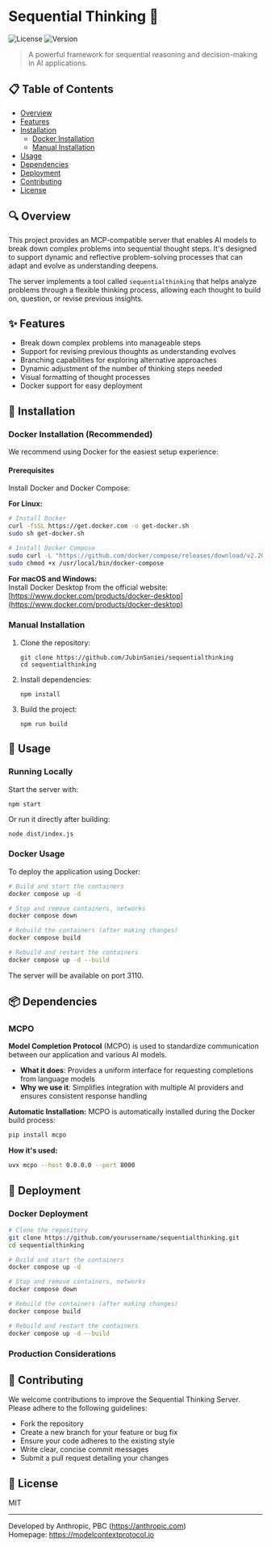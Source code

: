 # Sequential Thinking 🧠

![License](https://img.shields.io/badge/license-MIT-blue)
![Version](https://img.shields.io/badge/version-1.0.0-brightgreen)

> A powerful framework for sequential reasoning and decision-making in AI applications.

## 📋 Table of Contents

- [Overview](#overview)
- [Features](#features)
- [Installation](#installation)
  - [Docker Installation](#docker-installation)
  - [Manual Installation](#manual-installation)
- [Usage](#usage)
- [Dependencies](#dependencies)
- [Deployment](#deployment)
- [Contributing](#contributing)
- [License](#license)

## 🔍 Overview

This project provides an MCP-compatible server that enables AI models to break down complex problems into sequential thought steps. It's designed to support dynamic and reflective problem-solving processes that can adapt and evolve as understanding deepens.

The server implements a tool called `sequentialthinking` that helps analyze problems through a flexible thinking process, allowing each thought to build on, question, or revise previous insights.

## ✨ Features

- Break down complex problems into manageable steps
- Support for revising previous thoughts as understanding evolves
- Branching capabilities for exploring alternative approaches
- Dynamic adjustment of the number of thinking steps needed
- Visual formatting of thought processes
- Docker support for easy deployment

## 🚀 Installation

### Docker Installation (Recommended)

We recommend using Docker for the easiest setup experience:

#### Prerequisites

Install Docker and Docker Compose:

**For Linux:**
```bash
# Install Docker
curl -fsSL https://get.docker.com -o get-docker.sh
sudo sh get-docker.sh

# Install Docker Compose
sudo curl -L "https://github.com/docker/compose/releases/download/v2.20.0/docker-compose-$(uname -s)-$(uname -m)" -o /usr/local/bin/docker-compose
sudo chmod +x /usr/local/bin/docker-compose
```

**For macOS and Windows:**  
Install Docker Desktop from the official website: [https://www.docker.com/products/docker-desktop](https://www.docker.com/products/docker-desktop)

### Manual Installation

1. Clone the repository:
   ```
   git clone https://github.com/JubinSaniei/sequentialthinking
   cd sequentialthinking
   ```

2. Install dependencies:
   ```
   npm install
   ```

3. Build the project:
   ```
   npm run build
   ```

## 🔧 Usage

### Running Locally

Start the server with:

```
npm start
```

Or run it directly after building:

```
node dist/index.js
```

### Docker Usage

To deploy the application using Docker:

```bash
# Build and start the containers
docker compose up -d

# Stop and remove containers, networks
docker compose down

# Rebuild the containers (after making changes)
docker compose build

# Rebuild and restart the containers
docker compose up -d --build
```

The server will be available on port 3110.

## 📦 Dependencies

### MCPO

**Model Completion Protocol** (MCPO) is used to standardize communication between our application and various AI models.

- **What it does**: Provides a uniform interface for requesting completions from language models
- **Why we use it**: Simplifies integration with multiple AI providers and ensures consistent response handling

**Automatic Installation:**
MCPO is automatically installed during the Docker build process:
```bash
pip install mcpo
```

**How it's used:**
```bash
uvx mcpo --host 0.0.0.0 --port 8000
```

## 🚢 Deployment

### Docker Deployment

```bash
# Clone the repository
git clone https://github.com/yourusername/sequentialthinking.git
cd sequentialthinking

# Build and start the containers
docker compose up -d

# Stop and remove containers, networks
docker compose down

# Rebuild the containers (after making changes)
docker compose build

# Rebuild and restart the containers
docker compose up -d --build
```

### Production Considerations

## 👥 Contributing

We welcome contributions to improve the Sequential Thinking Server. Please adhere to the following guidelines:

- Fork the repository
- Create a new branch for your feature or bug fix
- Ensure your code adheres to the existing style
- Write clear, concise commit messages
- Submit a pull request detailing your changes

## 📄 License

MIT

---

Developed by Anthropic, PBC (https://anthropic.com)  
Homepage: https://modelcontextprotocol.io